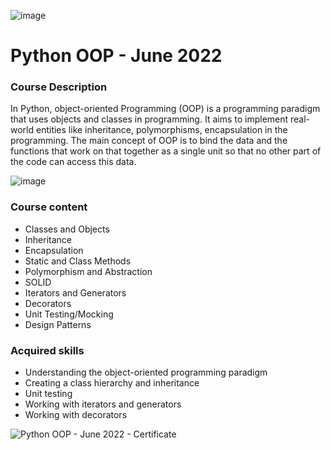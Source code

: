 ![image](https://user-images.githubusercontent.com/97727834/210523753-61dffe4d-9754-4d27-8b7b-c74d4a3f4326.png)

# Python OOP - June 2022

### Course Description

In Python, object-oriented Programming (OOP) is a programming paradigm that uses objects and classes in programming. It aims to implement real-world entities like inheritance, polymorphisms, encapsulation in the programming. The main concept of OOP is to bind the data and the functions that work on that together as a single unit so that no other part of the code can access this data.

![image](https://user-images.githubusercontent.com/97727834/210525147-cb98410c-07a5-4809-81ff-4c6037fb1679.png)

### Course content

- Classes and Objects
- Inheritance
- Encapsulation
- Static and Class Methods
- Polymorphism and Abstraction
- SOLID
- Iterators and Generators
- Decorators
- Unit Testing/Mocking
- Design Patterns

### Acquired skills

- Understanding the object-oriented programming paradigm
- Creating a class hierarchy and inheritance
- Unit testing
- Working with iterators and generators
- Working with decorators


![Python OOP - June 2022 - Certificate](https://user-images.githubusercontent.com/97727834/210527602-9a54f9f6-9125-440b-91d6-711ba0360e02.jpeg)

